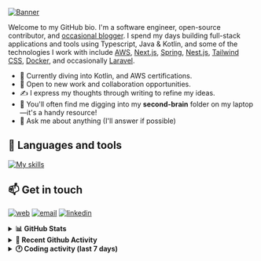 [![Banner](https://raw.githubusercontent.com/wilfriedago/wilfriedago/main/assets/1.png)][website]

Welcome to my GitHub bio. I'm a software engineer, open-source contributor, and [occasional blogger][blog]. I spend my days building full-stack applications and tools using Typescript, Java & Kotlin, and some of the technologies I work with include [AWS](https://aws.amazon.com/fr/), [Next.js](https://nextjs.org/), [Spring](https://spring.io/), [Nest.js](https://nestjs.com/), [Tailwind CSS](https://github.com/tailwindlabs/tailwindcss), [Docker](https://www.docker.com/), and occasionally [Laravel](https://laravel.com/).

- 🔭 Currently diving into Kotlin, and AWS certifications.
- 👯 Open to new work and collaboration opportunities.
- ✍️ I express my thoughts through writing to refine my ideas.
- 🧠 You'll often find me digging into my **second-brain** folder on my laptop—it's a handy resource!
- 💬 Ask me about anything (I'll answer if possible)

## 🎨 Languages and tools

[![My skills](https://skillicons.dev/icons?i=typescript,python,kotlin,django,spring,fastapi,nodejs,nest,laravel,aws,java,redis,linux,docker,nginx,vscode,idea,js,git,github,md,html,css,tailwind&perline=15)](https://skillicons.dev)

## 📫 Get in touch
[![web](https://img.shields.io/badge/WEBSITE-12100E?logo=google-earth&color=282A36)][website]
[![email](https://img.shields.io/badge/MAIL-12100E?logo=mailgun&color=282A36)][mail]
[![linkedin](https://img.shields.io/badge/LINKEDIN-12100E?logo=linkedin&color=282A36)][linkedin]


<details>
  <summary><b>📊 GitHub Stats</b></summary>
	<br/>
	<p align="left">
		<img width="49.5%" src="https://github-readme-stats.vercel.app/api?username=wilfriedago&show_icons=true&count_private=true&title_color=10b981&icon_color=10b981&theme=react&hide_border=true&rank_icon=github" />
		<img width="49.5%" src="https://streak-stats.demolab.com/?user=wilfriedago&hide_border=true&theme=react&ring=10b981&fire=fff&currStreakNum=fff&sideLabels=10b981&currStreakLabel=10b981&sideNums=fff&exclude_days=Sun" />
	</p>
	<br>
</details>

<details>
  <summary><b>📅 Recent Github Activity</b></summary>
	<br>

<!--RECENT_ACTIVITY:last_update-->
Last Updated: Sunday, June 23rd, 2024, 4:14:29 AM
<!--RECENT_ACTIVITY:last_update_end-->

<!--RECENT_ACTIVITY:start-->
1. 🔱 Forked [wilfriedago/micro-agent](https://github.com/wilfriedago/micro-agent) from [BuilderIO/micro-agent](https://github.com/BuilderIO/micro-agent)<br>
2. ⬆️ Pushed 26 commit(s) to [wilfriedago/ignite](https://github.com/wilfriedago/ignite)<br>
3. ⬆️ Pushed 9 commit(s) to [wilfriedago/kotlin-tutorials](https://github.com/wilfriedago/kotlin-tutorials)<br>
4. ⬆️ Pushed 5 commit(s) to [wilfriedago/spring-boot-kotlin-template](https://github.com/wilfriedago/spring-boot-kotlin-template)<br>
5. ⬆️ Pushed 10 commit(s) to [wilfriedago/kotlin-tutorials](https://github.com/wilfriedago/kotlin-tutorials)<br>
<!--RECENT_ACTIVITY:end-->
</details>

<details>
  <summary><b>🕐 Coding activity (last 7 days)</b></summary>
	<br>

<!--START_SECTION:waka-->

```python
Total Time: 29 hrs 5 mins

Python                     13 hrs 35 mins  ███████████░░░░░░░░░░░░░░   44.64 %
YAML                       4 hrs 8 mins    ███▒░░░░░░░░░░░░░░░░░░░░░   13.60 %
JSON                       2 hrs 27 mins   ██░░░░░░░░░░░░░░░░░░░░░░░   08.08 %
Docker                     1 hr 36 mins    █▒░░░░░░░░░░░░░░░░░░░░░░░   05.29 %
TypeScript                 1 hr 25 mins    █▒░░░░░░░░░░░░░░░░░░░░░░░   04.70 %
Other                      1 hr 21 mins    █░░░░░░░░░░░░░░░░░░░░░░░░   04.48 %
```

<!--END_SECTION:waka-->
</details>

[website]: https://wilfriedago.dev
[linkedin]: https://linkedin.com/in/wilfriedago
[blog]: https://wilfriedago.dev/blog
[mail]: mailto:me@wilfriedago.dev
